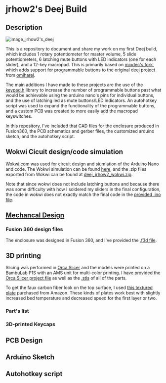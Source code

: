 # jrhow2's Deej Build
## Description

![image_jrhow2's_deej](https://github.com/user-attachments/assets/3e15ccc5-4292-4737-b29e-027b1f124e30)

This is a repository to document and share my work on my first Deej build, which includes 1 rotary potentiometer for master volume, 5 slide potentiometers, 6 latching mute 
buttons with LED indicators (one for each slider), and a 12-key macropad. This is primarily based on [miodec's fork](https://github.com/Miodec/deej), which 
adds support for programmable buttons to the original deej project from [omiharel](https://github.com/omriharel/deej).

The main additions I have made to these projects are the use of the [keypad.h](https://github.com/Chris--A/Keypad) library to increase the number of
programmable buttons past what would be achievable using the arduino nano's pins for individual buttons, and the use of latching led as mute buttons/LED indicators. An autohotkey script was used to expand the functionality of the programmable buttons, and a custom PCB was created to more easily add the macropad keyswitches.

In this repository, I've included that CAD files for the enclosure produced in Fusion360, the PCB schematics and gerber files, the customized arduino sketch, and the autohotkey script.

## Wokwi Cicuit design/code simulation
[Wokwi.com](https://wokwi.com) was used for circuit design and siumlation of the Arduino Nano and code. The Wokwi simulation can be found [here](https://wokwi.com/projects/416743878244643841), and the .zip files exported from Wokwi can be found at [deej_jrhow2_wokwi.zip](deej_jrhow2_wokwi.zip).

Note that since wokwi does not include latching buttons and because there was some difficulty with how I soldered my sliders in the final configuration, the code in wokwi does not exactly match the final code in the [provided .ino file](jrhow2s_deej.ino).

## [Mechancal Design](mechanical_design)
### Fusion 360 design files
The enclosure was designed in Fusion 360, and I've provided the [.f3d file](mechanical_design/f360_jrhow2's_deej.f3d).
## 3D printing
Slicing was performed in [Orca Slicer](https://github.com/SoftFever/OrcaSlicer) and the models were printed on a BambuLab P1S with an AMS unit for multi-color printing. I have provided the [Orca Slicer project file](mechanical_design/orca-slicer_jrhow2's_deej.3mf) as well as the [.stls](mechanical_design/STLs) of all of the parts.

To get the faux carbon fiber look on the top surface, I used [this textured plate](https://www.amazon.com/gp/product/B0CP5X3H2Z/ref=ppx_yo_dt_b_search_asin_title?ie=UTF8&psc=1) purchased from Amazon. These kinds of plates work best with slightly increased bed temperature and decreased speed for the first layer or two.

### Part's list
### 3D-printed Keycaps



## PCB Design

## Arduino Sketch

## Autohotkey script

